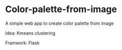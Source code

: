 # Color-palette-from-image
A simple web app to create color palette from image

Idea: Kmeans clustering

Framwork: Flask
